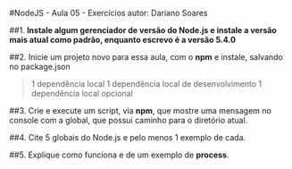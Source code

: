 #NodeJS - Aula 05 - Exercícios
autor: Dariano Soares

##1. **Instale algum gerenciador de versão do Node.js e instale a versão mais atual como padrão, enquanto escrevo é a versão 5.4.0**


##2. Inicie um projeto novo para essa aula, com o **npm** e instale, salvando no package.json
> 1 dependência local
> 1 dependência local de desenvolvimento
> 1 dependência local opcional

##3. Crie e execute um script, via **npm**, que mostre uma mensagem no console com a global, que possui caminho para o diretório atual.


##4. Cite 5 globais do Node.js e pelo menos 1 exemplo de cada.

##5. Explique como funciona e de um exemplo de **process**.
